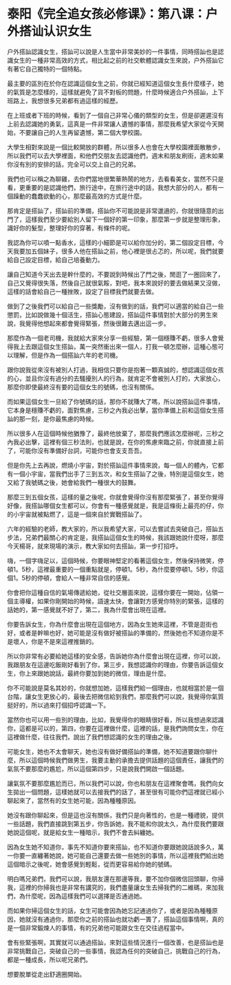 # 泰阳《完全追女孩必修课》：第八课：户外搭讪认识女生

户外搭訕認識女生，搭訕可以說是人生當中非常美妙的一件事情，同時搭訕也是認識女生的一種非常高效的方式，相比起之前的社交軟體認識女生來說，户外搭訕它有著它自己獨特的一個特點。

最主要的區別在於你在認識這個女生之前，你就已經知道這個女生長什麼樣子，她的氣質是怎麼樣的，這樣就避免了貨不對板的問題，什麼時候適合户外搭訕，上下班路上，我想很多兄弟都有過這樣的經歷。

在上班或者下班的時候，看到了一個自己非常心儀的類型的女生，但是卻遲遲沒有上前去認識她的勇氣，這真是一件非常讓人遺憾的事情，那麼我希望大家從今天開始，不要讓自己的人生再留遺憾，第二個大學校園。

大學生相對來說是一個比較開放的群體，所以很多人也會在大學校園裡面散散步，所以我們可以去大學裡面，和他們交朋友去認識他們，週末和朋友刷街，週末如果你沒有別的安排的話，完全可以交上自己的兄弟。

我們也可以稱之為聊雞，去你們當地很繁華熱鬧的地方，去看看美女，當然不只是看，更重要的是認識他們，旅行途中，在旅行途中的話，我想大部分的人，都有一個躁動的蠢蠢欲動的心，那麼最高效的方式是什麼。

那肯定是搭訕了，搭訕前的準備，搭訕你不可能說是非常邋遢的，你就很隨意的出門了，這樣我們至少要給別人留下一個好的第一印象，那麼第一步就是整理形象，識好你的髮型，整理好你的穿著，有條件的呢。

我認為你可以噴一點香水，這樣的小細節是可以給你加分的，第二個設定目標，今天我要加五個妹子，很多人他在搭訕之前，他心裡是很忐忑的，所以呢，我們就要給自己設定目標，給自己培養動力。

讓自己知道今天出去是幹什麼的，不要說到時候出了門之後，閒逛了一圈回來了，自己又覺得很失落，然後自己就很氣餒，對吧，我本來說好的要去做結果又沒做，這樣的話會給自己一種挫敗，設定了目標我們就要去做。

做到了之後我們可以給自己一些獎勵，沒有做到的話，我們可以適當的給自己一些懲罰，比如說做幾十個活生，搭訕心態建設，搭訕這件事情對於大部分的男生來說，我覺得他想起來都會覺得緊張，然後很難去邁出這一步。

那麼作為一個老司機，我就給大家來分享一些經驗，第一個穩賺不虧，很多人會覺得我上去跟這個女生搭訕，萬一突然衝出來一個人，打我一頓怎麼辦，這種心態可以理解，但是作為一個搭訕六年的老司機。

跟你說我從來沒有被別人打過，我相信只要你是抱著一顆真誠的，想認識這個女孩的心，並且你沒有過分的去騷擾別人的行為，就肯定不會被別人打的，大家放心，那麼你即使最終沒有要的這個女生的號碼，也沒有關係。

而如果這個女生一旦給了你號碼的話，那你不就賺大了嗎，所以說搭訕這件事情，它本身是穩賺不虧的，面對焦慮，三秒之內我必出擊，當你準備上前和這個女生搭訕的那一刻，是你最焦慮的時候。

所以很多人在這個時候他猶豫了，最終他放棄了，那麼我們應該怎麼辦呢，三秒之內我必出擊，這裡有個三秒法則，也就是說，在你的焦慮來臨之前，你就直接上前了，可能你沒有準備好台詞，可能你也會支支吾吾。

但是你先上去再說，燃燒小宇宙，對於搭訕這件事情來說，每一個人的體內，它都有一個小宇宙，當我們出手了三到五次，和女生搭訕了之後，特別是這個女生，她又給了我號碼之後，她會給我們一種很大的鼓舞。

那麼三到五個女孩，這樣的量之後呢，你就會覺得你沒有那麼緊張了，甚至你覺得好像，我搭訕哪個女生都可以，你會有一種感覺就是，我是這條街上最亮的仔，你的小宇宙就被點燃了，這是一個來自於實戰搭訕了。

六年的經驗的老師，教大家的，所以我希望大家，可以去嘗試去突破自己，搭訕五步法，兄弟們最關心的肯定是，我搭訕這個女生的時候，我該跟她說什麼呀，那麼今天楊哥，就來現場的演示，教大家如何去搭訕，第一步打招呼。

嗨，一個字嗨足以，這個時候，你要眼神堅定的看著這個女生，然後保持微笑，停頓1。5秒，這裡最重要的一個重點就是，停頓1。5秒，為什麼要停頓1。5秒，你這個1。5秒的停頓，會給人一種非常自信的感覺。

你會把你這種自信的氣場傳遞給她，從社交層面來說，這樣你要在一開始，佔領一個主導權，如果你剛開始的時候，語速太快，會讓對方感覺你特別的緊張，這樣的話她的，第一感覺就不好了，第二，我為什麼會出現在這裡。

你要告訴女生，你為什麼會出現在這個地方，因為女生她來這裡，不管是逛街也好，或者是幹嘛也好，她可能是沒有做好被搭訕的準備的，然後她也不知道你是不是壞人，你是不是來這裡推銷的。

所以你非常有必要給她這樣的安全感，告訴她你為什麼會出現在這裡，你可以說，我跟朋友在這邊吃飯剛好看到了你，第三步，我想認識你的理由，你要告訴這個女生，你上來跟她說話，最終你要加到她的微信，理由是什麼。

你不可能說是莫名其妙的，你就想加她，這樣我們給一個理由，也就相當於是一個台階，讓女生更放心的，最後去把微信給到我們，那麼我們可以說，我覺得你氣質挺好的，所以過來打個招呼認識一下。

當然你也可以用一些別的理由，比如，我覺得你的眼睛很好看，所以我想過來認識你，這都是可以的，第四，你要在這裡做什麼，這裡的話，是我們詢問女生，你在這裡做什麼，往往我們，說出了我們想認識的女生的理由之後。

可能女生，她也不太會聊天，她也沒有做好備搭訕的準備，她不知道要跟你聊什麼，所以這個時候我們做男生，我要主動的承擔去提供話題的這個責任，讓我們的氣氛不要那麼的尷尬，所以這個第四步，只是說我們開啟一個話題。

讓氣氛不要那麼尷尬而已，所以我們可以說，你也和朋友在這裡聚會嗎，我們向女生拋出一個問題，這樣她就可以去接我們的話了，甚至很有可能你們這裡就已經小聊起來了，當然有的女生她可能，因為種種原因。

她沒有跟你聊起來，但是這也沒有關係，我們只是向著性的，也是一種禮貌，提供一些話題，我們直接跳到第五步，你告訴她，我不能和你說太久，為什麼我們要跟她說這個呢，就是給女生一種暗示，我們不會去糾纏她。

因為女生她不知道你，事先不知道你要來搭訕，也不知道你要跟她說話說多久，萬一你要一直纏著她說，她可能自己還要去做一些她別的事情，所以這裡我們給出她這個暗示之後呢，她會感覺到輕鬆，從而更容易給你她的號碼。

明白嗎兄弟們，我們可以說，我朋友還在那邊等我，要不加你個微信回頭聊，你掃我，這裡的你掃我也是非常有講究的，我們盡量讓女生去掃我們的二維碼，來加我們，為什麼呢，因為這樣我們可以選擇是否通過她。

而如果你掃這個女生的話，女生可能會因為她忘記通過你了，或者是因為種種原因，她就沒有通過你，那麼你之前的搭訕也就功虧一簣了，搭訕這個事情啊，真的是一個非常鍛煉人的事情，有的兄弟他可能跟女生在交往過程當中。

會有些緊張啊，其實就可以通過搭訕，來對這些情況進行一個改善，也是搭訕也是非常挑戰自己，突破自己的一些事情，我認為任何的突破自己，挑戰自己的行為，都是一種成長，所以呢兄弟們。

想要脫單從走出舒適圈開始。